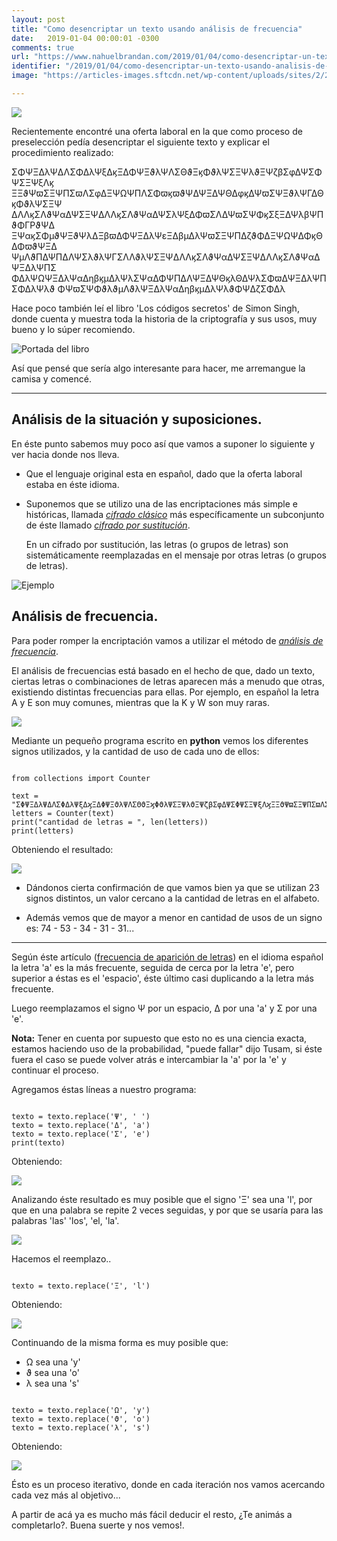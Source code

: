 ```yaml
---
layout: post
title: "Como desencriptar un texto usando análisis de frecuencia"
date:   2019-01-04 00:00:01 -0300
comments: true
url: "https://www.nahuelbrandan.com/2019/01/04/como-desencriptar-un-texto-usando-analisis-de-frecuencia.html"
identifier: "/2019/01/04/como-desencriptar-un-texto-usando-analisis-de-frecuencia.html"
image: "https://articles-images.sftcdn.net/wp-content/uploads/sites/2/2018/01/encriptar-telefono.jpg"

---
```


![]({{page.image}})

Recientemente encontré una oferta laboral en la que como proceso de preselección pedía desencriptar el siguiente texto y explicar el procedimiento realizado:

ΣΦΨΞΔλΨΔΛΣΦΔλΨξΔϗΞΔΦΨΞϑλΨΛΣΘϑΞϗΦϑλΨΣΞΨλϑΞΨζβΣφΔΨΣΦΨΣΞΨξΛϗ
ΞΞϑΨϖΣΞΨΠΣϖΛΣφΔΞΨΩΨΠΛΣΦϖϗϖϑΨΔΨΞΔΨΘΔφϗΔΨϖΣΨΞϑλΨΓΔΘϗΦϑλΨΣΞΨ
ΔΛΛϗΣΛϑΨαΔΨΣΞΨΔΛΛϗΣΛϑΨαΔΨΣλΨξΔΦϖΣΛΔΨϖΣΨΦϗΣξΞΔΨλβΨΠϑΦΓΡϑΨΔ
ΞΨαϗΣΦμϑΨΞϑΨλΔΞβϖΔΦΨΞΔλΨεΞΔβμΔλΨϖΣΞΨΠΔζϑΦΔΞΨΩΨΔΦϗΘΔΦϖϑΨΞΔ
ΨμΛϑΠΔΨΠΔΛΨΣλϑλΨΓΣΛΛϑλΨΣΞΨΔΛΛϗΣΛϑΨαΔΨΣΞΨΔΛΛϗΣΛϑΨαΔΨΞΔλΨΠΣ
ΦΔλΨΩΨΞΔλΨαΔηβϗμΔλΨλΣΨαΔΦΨΠΔΛΨΞΔΨΘϗλΘΔΨλΣΦϖΔΨΞΔλΨΠΣΦΔλΨλϑ
ΦΨϖΣΨΦϑλϑμΛϑλΨΞΔλΨαΔηβϗμΔλΨλϑΦΨΔζΣΦΔλ

Hace poco también leí el libro 'Los códigos secretos' de Simon Singh, donde cuenta y muestra toda la historia de la criptografía y sus usos, muy bueno y lo súper recomiendo.

![Portada del libro](http://www.librosmaravillosos.com/loscodigossecretos/imagenes/portada.jpg)

Así que pensé que sería algo interesante para hacer, me arremangue la camisa y comencé.

---

## Análisis de la situación y suposiciones.

En éste punto sabemos muy poco así que vamos a suponer lo siguiente y ver hacia donde nos lleva.

*   Que el lenguaje original esta en español, dado que la oferta laboral estaba en éste idioma.
*   Suponemos que se utilizo una de las encriptaciones más simple e históricas, llamada [*cifrado clásico*](https://es.wikipedia.org/wiki/Cifrado_cl%C3%A1sico) más específicamente un subconjunto de éste llamado [*cifrado por sustitución*](https://es.wikipedia.org/wiki/Cifrado_por_sustituci%C3%B3n).

    En un cifrado por sustitución, las letras (o grupos de letras) son sistemáticamente reemplazadas en el mensaje por otras letras (o grupos de letras).

![Ejemplo](https://upload.wikimedia.org/wikipedia/commons/thumb/2/2a/ROT13.png/600px-ROT13.png)

## Análisis de frecuencia.

Para poder romper la encriptación vamos a utilizar el método de [*análisis de frecuencia*](https://es.wikipedia.org/wiki/An%C3%A1lisis_de_frecuencias).

El análisis de frecuencias está basado en el hecho de que, dado un texto, ciertas letras o combinaciones de letras aparecen más a menudo que otras, existiendo distintas frecuencias para ellas. Por ejemplo, en español la letra A y E son muy comunes, mientras que la K y W son muy raras.

![](https://upload.wikimedia.org/wikipedia/commons/9/98/Frecuencia_de_uso_de_letras_en_espa%C3%B1ol.PNG)

Mediante un pequeño programa escrito en **python** vemos los diferentes signos utilizados, y la cantidad de uso de cada uno de ellos:

<pre><code class="language-python">
from collections import Counter

text = "ΣΦΨΞΔλΨΔΛΣΦΔλΨξΔϗΞΔΦΨΞϑλΨΛΣΘϑΞϗΦϑλΨΣΞΨλϑΞΨζβΣφΔΨΣΦΨΣΞΨξΛϗΞΞϑΨϖΣΞΨΠΣϖΛΣφΔΞΨΩΨΠΛΣΦϖϗϖϑΨΔΨΞΔΨΘΔφϗΔΨϖΣΨΞϑλΨΓΔΘϗΦϑλΨΣΞΨΔΛΛϗΣΛϑΨαΔΨΣΞΨΔΛΛϗΣΛϑΨαΔΨΣλΨξΔΦϖΣΛΔΨϖΣΨΦϗΣξΞΔΨλβΨΠϑΦΓΡϑΨΔΞΨαϗΣΦμϑΨΞϑΨλΔΞβϖΔΦΨΞΔλΨεΞΔβμΔλΨϖΣΞΨΠΔζϑΦΔΞΨΩΨΔΦϗΘΔΦϖϑΨΞΔΨμΛϑΠΔΨΠΔΛΨΣλϑλΨΓΣΛΛϑλΨΣΞΨΔΛΛϗΣΛϑΨαΔΨΣΞΨΔΛΛϗΣΛϑΨαΔΨΞΔλΨΠΣΦΔλΨΩΨΞΔλΨαΔηβϗμΔλΨλΣΨαΔΦΨΠΔΛΨΞΔΨΘϗλΘΔΨλΣΦϖΔΨΞΔλΨΠΣΦΔλΨλϑΦΨϖΣΨΦϑλϑμΛϑλΨΞΔλΨαΔηβϗμΔλΨλϑΦΨΔζΣΦΔλ"
letters = Counter(text)
print("cantidad de letras = ", len(letters))
print(letters)
</code></pre>


Obteniendo el resultado:

![](http://i68.tinypic.com/15f5a1j.png)

*   Dándonos cierta confirmación de que vamos bien ya que se utilizan 23 signos distintos, un valor cercano a la cantidad de letras en el alfabeto.

*   Además vemos que de mayor a menor en cantidad de usos de un signo es: 74 - 53 - 34 - 31 - 31...

---

Según éste artículo ([frecuencia de aparición de letras](https://es.wikipedia.org/wiki/Frecuencia_de_aparici%C3%B3n_de_letras)) en el idioma español la letra 'a' es la más frecuente, seguida de cerca por la letra 'e', pero superior a éstas es el 'espacio', éste último casi duplicando a la letra más frecuente.

Luego reemplazamos el signo Ψ por un espacio, Δ por una 'a' y Σ por una 'e'.

**Nota:** Tener en cuenta por supuesto que esto no es una ciencia exacta, estamos haciendo uso de la probabilidad, "puede fallar" dijo Tusam, si éste fuera el caso se puede volver atrás e intercambiar la 'a' por la 'e' y continuar el proceso.

Agregamos éstas líneas a nuestro programa:

<pre><code class="language-python">
texto = texto.replace('Ψ', ' ')
texto = texto.replace('Δ', 'a')
texto = texto.replace('Σ', 'e')
print(texto)
</code></pre>

Obteniendo:

![](http://i65.tinypic.com/2eyezyp.png)

Analizando éste resultado es muy posible que el signo 'Ξ' sea una 'l', por que en una palabra se repite 2 veces seguidas, y por que se usaría para las palabras 'las' 'los', 'el, 'la'.

![](http://i63.tinypic.com/2iivlf8.png)

Hacemos el reemplazo..

<pre><code class="language-python">
texto = texto.replace('Ξ', 'l')
</code></pre>

Obteniendo:

![](http://i67.tinypic.com/j76c28.png)

Continuando de la misma forma es muy posible que:

*   Ω sea una 'y'
*   ϑ sea una 'o'
*   λ sea una 's'

<pre><code class="language-python">
texto = texto.replace('Ω', 'y')
texto = texto.replace('ϑ', 'o')
texto = texto.replace('λ', 's')
</code></pre>

Obteniendo:

![](http://i63.tinypic.com/2j1kcb6.png)

Ésto es un proceso iterativo, donde en cada iteración nos vamos acercando cada vez más al objetivo...

A partir de acá ya es mucho más fácil deducir el resto, ¿Te animás a completarlo?. Buena suerte y nos vemos!.
